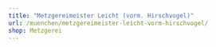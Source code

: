 ```yaml
---
title: "Metzgereimeister Leicht (vorm. Hirschvogel)"
url: /muenchen/metzgereimeister-leicht-vorm-hirschvogel/
shop: Metzgerei
---
```

